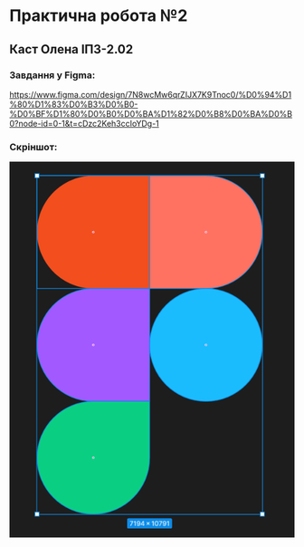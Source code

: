 # Практична робота №2
## Каст Олена ІПЗ-2.02
### Завдання у Figma: 
https://www.figma.com/design/7N8wcMw6qrZIJX7K9Tnoc0/%D0%94%D1%80%D1%83%D0%B3%D0%B0-%D0%BF%D1%80%D0%B0%D0%BA%D1%82%D0%B8%D0%BA%D0%B0?node-id=0-1&t=cDzc2Keh3ccIoYDg-1

### Скріншот: 
![image](images/logo.png)

